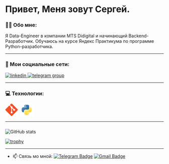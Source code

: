 # Привет, Меня зовут Сергей.

### :man_technologist: Обо мне:
Я Data-Engineer в компании MTS Didigital и начинающий Backend-Разработчик. 
Обучаюсь на курсе Яндекс Практикума по программе Python-разработчика.

---

### 🤝 Мои социальные сети:

<div id="badges">
    <a href="https://www.linkedin.com/in/rendlolx/" target="_blank">
      <img src="https://cdn-icons-png.flaticon.com/512/2504/2504799.png" width="40" height="40" alt="linkedin" />
    </a>
    <a href="https://t.me/rendlolx" target="_blank">
      <img src="https://cdn-icons-png.flaticon.com/512/2111/2111646.png" width="40" height="40" alt="telegram group" />
    </a>
</div>

---

### 💻 Технологии:

<div>
  <img src="https://github.com/devicons/devicon/blob/master/icons/git/git-original.svg" title="git" alt="git" width="40" height="40"/>&nbsp 
  <img src="https://github.com/devicons/devicon/blob/master/icons/python/python-original.svg" title="python" alt="python" width="40" height="40"/>&nbsp;
</div>

---

###
![GitHub stats](https://github-readme-stats.vercel.app/api?username=Rendlolx&show_icons=true)  


[![trophy](https://github-profile-trophy.vercel.app/?username=Rendlolx&theme=onedark)](https://github.com/ryo-ma/github-profile-trophy)


---
- :mailbox: Связь мо мной: [![Telegram Badge](https://img.shields.io/badge/-rendlolx-blue?style=flat&logo=Telegram&logoColor=white)](https://t.me/rendlolx) [![Gmail Badge](https://img.shields.io/badge/-Yandex.Mail-red?style=flat&logo=&logoColor=white)](mailto:span42@yandex.ru)